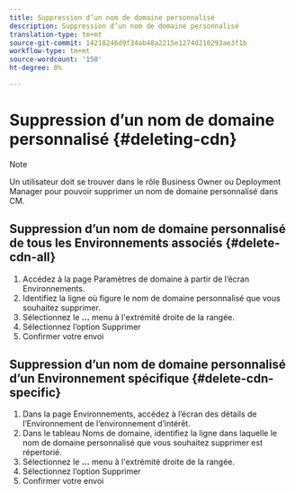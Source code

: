 ```yaml
---
title: Suppression d’un nom de domaine personnalisé
description: Suppression d’un nom de domaine personnalisé
translation-type: tm+mt
source-git-commit: 14218246d9f34ab48a2215e1274d210293ae3f1b
workflow-type: tm+mt
source-wordcount: '150'
ht-degree: 0%

---
```



# Suppression d’un nom de domaine personnalisé {#deleting-cdn}

>[!NOTE]
>Un utilisateur doit se trouver dans le rôle Business Owner ou Deployment Manager pour pouvoir supprimer un nom de domaine personnalisé dans CM.

## Suppression d’un nom de domaine personnalisé de tous les Environnements associés {#delete-cdn-all}

1. Accédez à la page Paramètres de domaine à partir de l’écran Environnements.
1. Identifiez la ligne où figure le nom de domaine personnalisé que vous souhaitez supprimer.
1. Sélectionnez le **...** menu à l&#39;extrémité droite de la rangée.
1. Sélectionnez l’option Supprimer
1. Confirmer votre envoi


## Suppression d’un nom de domaine personnalisé d’un Environnement spécifique {#delete-cdn-specific}

1. Dans la page Environnements, accédez à l’écran des détails de l’Environnement de l’environnement d’intérêt.
1. Dans le tableau Noms de domaine, identifiez la ligne dans laquelle le nom de domaine personnalisé que vous souhaitez supprimer est répertorié.
1. Sélectionnez le **...** menu à l&#39;extrémité droite de la rangée.
1. Sélectionnez l’option Supprimer
1. Confirmer votre envoi
